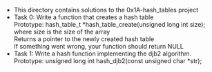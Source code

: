 * This directory contains solutions to the 0x1A-hash_tables project
* Task 0: Write a function that creates a hash table <br>
	Prototype: hash_table_t *hash_table_create(unsigned long int size);<br>
	where size is the size of the array<br>
	Returns a pointer to the newly created hash table<br>
	If something went wrong, your function should return NULL <br>
* Task 1: Write a hash function implementing the djb2 algorithm. <br>
	Prototype: unsigned long int hash_djb2(const unsigned char *str); <br>
	


